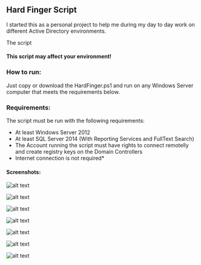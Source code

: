 ## Hard Finger Script

I started this as a personal project to help me during my day to day work on different Active Directory environments.

The script 

#### This script may affect your environment!


### How to run:

Just copy or download the HardFinger.ps1 and run on any Windows Server computer that meets the requirements below.

### Requirements:

The script must be run with the following requirements:

 - At least Windows Server 2012
 - At least SQL Server 2014 (With Reporting Services and FullText Search)
 - The Account running the script must have rights to connect remotelly and create registry keys on the Domain Controllers
 - Internet connection is not required*
 


#### Screenshots:




![alt text](https://github.com/ClaudioMerola/ADxRay/raw/master/Docs/0.png)



![alt text](https://github.com/ClaudioMerola/ADxRay/raw/master/Docs/1.png)



![alt text](https://github.com/ClaudioMerola/ADxRay/raw/master/Docs/2.png)



![alt text](https://github.com/ClaudioMerola/ADxRay/raw/master/Docs/3.png)



![alt text](https://github.com/ClaudioMerola/ADxRay/raw/master/Docs/4.png)




![alt text](https://github.com/ClaudioMerola/ADxRay/raw/master/Docs/5.png)



![alt text](https://github.com/ClaudioMerola/ADxRay/raw/master/Docs/6.png)
